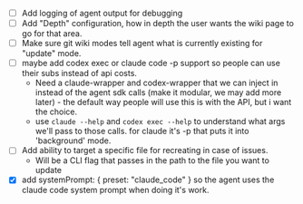 - [ ] Add logging of agent output for debugging
- [ ] Add "Depth" configuration, how in depth the user wants the wiki page to go for that area.
- [ ] Make sure git wiki modes tell agent what is currently existing for "update" mode. 
- [ ] maybe add codex exec or claude code -p support so people can use their subs instead of api costs.
  - Need a claude-wrapper and codex-wrapper that we can inject in instead of the agent sdk calls (make it modular, we may add more later) - the default way people will use this is with the API, but i want the choice.
  - use `claude --help` and `codex exec --help` to understand what args we'll pass to those calls. for claude it's -p that puts it into 'background' mode. 
- [ ] Add ability to target a specific file for recreating in case of issues.
  - Will be a CLI flag that passes in the path to the file you want to update
- [x] add systemPrompt: { preset: "claude_code" } so the agent uses the claude code system prompt when doing it's work.
